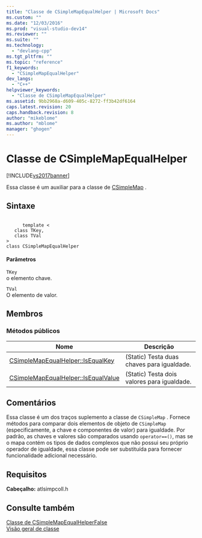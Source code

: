 ```yaml
---
title: "Classe de CSimpleMapEqualHelper | Microsoft Docs"
ms.custom: ""
ms.date: "12/03/2016"
ms.prod: "visual-studio-dev14"
ms.reviewer: ""
ms.suite: ""
ms.technology: 
  - "devlang-cpp"
ms.tgt_pltfrm: ""
ms.topic: "reference"
f1_keywords: 
  - "CSimpleMapEqualHelper"
dev_langs: 
  - "C++"
helpviewer_keywords: 
  - "Classe de CSimpleMapEqualHelper"
ms.assetid: 9bb2968a-d609-405c-8272-ff3b42df6164
caps.latest.revision: 20
caps.handback.revision: 8
author: "mikeblome"
ms.author: "mblome"
manager: "ghogen"
---
```

# Classe de CSimpleMapEqualHelper
[!INCLUDE[vs2017banner](../../assembler/inline/includes/vs2017banner.md)]

Essa classe é um auxiliar para a classe de [CSimpleMap](../../atl/reference/csimplemap-class.md) .  
  
## Sintaxe  
  
```  
  
      template <  
   class TKey,  
   class TVal   
>  
class CSimpleMapEqualHelper  
```  
  
#### Parâmetros  
 `TKey`  
 o elemento chave.  
  
 `TVal`  
 O elemento de valor.  
  
## Membros  
  
### Métodos públicos  
  
|Nome|Descrição|  
|----------|---------------|  
|[CSimpleMapEqualHelper::IsEqualKey](../Topic/CSimpleMapEqualHelper::IsEqualKey.md)|\(Static\) Testa duas chaves para igualdade.|  
|[CSimpleMapEqualHelper::IsEqualValue](../Topic/CSimpleMapEqualHelper::IsEqualValue.md)|\(Static\) Testa dois valores para igualdade.|  
  
## Comentários  
 Essa classe é um dos traços suplemento a classe de `CSimpleMap` .  Fornece métodos para comparar dois elementos de objeto de `CSimpleMap` \(especificamente, a chave e componentes de valor\) para igualdade.  Por padrão, as chaves e valores são comparados usando `operator==()`, mas se o mapa contém os tipos de dados complexos que não possui seu próprio operador de igualdade, essa classe pode ser substituída para fornecer funcionalidade adicional necessário.  
  
## Requisitos  
 **Cabeçalho:** atlsimpcoll.h  
  
## Consulte também  
 [Classe de CSimpleMapEqualHelperFalse](../../atl/reference/csimplemapequalhelperfalse-class.md)   
 [Visão geral de classe](../../atl/atl-class-overview.md)